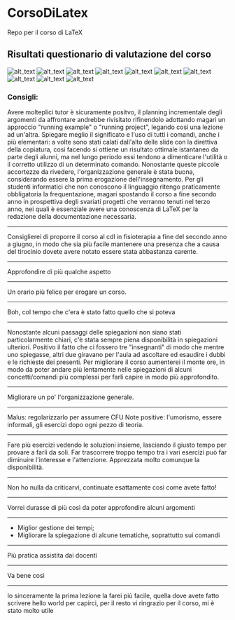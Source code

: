 # CorsoDiLatex
Repo per il corso di LaTeX

## Risultati questionario di valutazione del corso

![alt_text](https://raw.githubusercontent.com/R-and-LaTeX/CorsoDiLatex/risultati_questionario/Q1.png)
![alt_text](https://raw.githubusercontent.com/R-and-LaTeX/CorsoDiLatex/risultati_questionario/Q2.png)
![alt_text](https://raw.githubusercontent.com/R-and-LaTeX/CorsoDiLatex/risultati_questionario/Q3.png)
![alt_text](https://raw.githubusercontent.com/R-and-LaTeX/CorsoDiLatex/risultati_questionario/Q4.png)
![alt_text](https://raw.githubusercontent.com/R-and-LaTeX/CorsoDiLatex/risultati_questionario/Q5.png)
![alt_text](https://raw.githubusercontent.com/R-and-LaTeX/CorsoDiLatex/risultati_questionario/Q6.png)
![alt_text](https://raw.githubusercontent.com/R-and-LaTeX/CorsoDiLatex/risultati_questionario/Q7.png)
![alt_text](https://raw.githubusercontent.com/R-and-LaTeX/CorsoDiLatex/risultati_questionario/Q8.png)
![alt_text](https://raw.githubusercontent.com/R-and-LaTeX/CorsoDiLatex/risultati_questionario/Q9.png)
![alt_text](https://raw.githubusercontent.com/R-and-LaTeX/CorsoDiLatex/risultati_questionario/Q10.png)

### Consigli:
Avere molteplici tutor è sicuramente positvo, il planning incrementale degli argomenti da affrontare andrebbe rivisitato rifinendolo adottando magari un approccio "running example" o "running project", legando così una lezione ad un'altra. Spiegare meglio il significato e l'uso di tutti i comandi, anche i più elementari: a volte sono stati calati dall'alto delle slide con la direttiva della copiatura, cosi facendo si ottiene un risultato ottimale istantaneo da parte degli alunni, ma nel lungo periodo essi tendono a dimenticare l'utilità o il corretto utilizzo di un determinato comando. Nonostante queste piccole accortezze da rivedere, l'organizzazione generale è stata buona, considerando essere la prima erogazione dell'insegnamento. Per gli studenti informatici che non conoscono il linguaggio ritengo praticamente obbligatoria la frequentazione, magari spostando il corso a fine secondo anno in prospettiva degli svariati progetti che verranno tenuti nel terzo anno, nei quali è essenziale avere una conoscenza di LaTeX per la redazione della documentazione necessaria.

---

Consiglierei di proporre il corso al cdl in fisioterapia a fine del secondo anno a giugno, in modo che sia più facile mantenere una presenza che a causa del tirocinio dovete avere notato essere stata abbastanza carente. 

---

Approfondire di più qualche aspetto

---

Un orario più felice per erogare un corso.

---

Boh, col tempo che c'era è stato fatto quello che si poteva 

---

Nonostante alcuni passaggi delle spiegazioni non siano stati particolarmente chiari, c'è stata sempre piena disponibilità in spiegazioni ulteriori. Positivo il fatto che ci fossero tre "insegnanti" di modo che mentre uno spiegasse, altri due giravano per l'aula ad ascoltare ed esaudire i dubbi e le richieste dei presenti. Per migliorare il corso aumenterei il monte ore, in modo da poter andare più lentamente nelle spiegazioni di alcuni concetti/comandi più complessi per farli capire in modo più approfondito.

---

Migliorare un po' l'organizzazione generale.

---

Malus: regolarizzarlo per assumere CFU Note positive: l'umorismo, essere informali, gli esercizi dopo ogni pezzo di teoria. 

---

Fare più esercizi vedendo le soluzioni insieme, lasciando il giusto tempo per provare a farli da soli. Far trascorrere troppo tempo tra i vari esercizi può far diminuire l'interesse e l'attenzione. Apprezzata molto comunque la disponibilità.

---

Non ho nulla da criticarvi, continuate esattamente così come avete fatto!

---

Vorrei durasse di più così da poter approfondire alcuni argomenti 

---

- Miglior gestione dei tempi;
- Migliorare la spiegazione di alcune tematiche, soprattutto sui comandi

---

Più pratica assistita dai docenti

---

Va bene così

---

Io sinceramente la prima lezione la farei più facile, quella dove avete fatto scrivere hello world per capirci, per il resto vi ringrazio per il corso, mi è stato molto utile
